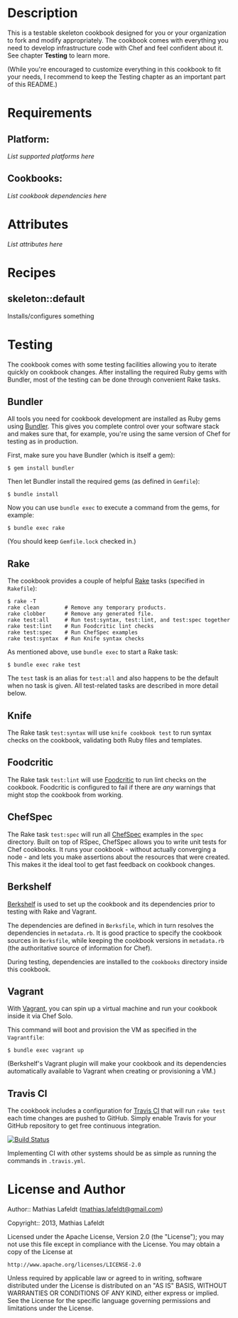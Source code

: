 Description
===========

This is a testable skeleton cookbook designed for you or your organization to
fork and modify appropriately. The cookbook comes with everything you need to
develop infrastructure code with Chef and feel confident about it. See chapter
**Testing** to learn more.

(While you're encouraged to customize everything in this cookbook to fit your
needs, I recommend to keep the Testing chapter as an important part of this
README.)

Requirements
============

## Platform:

*List supported platforms here*

## Cookbooks:

*List cookbook dependencies here*

Attributes
==========

*List attributes here*

Recipes
=======

## skeleton::default

Installs/configures something

Testing
=======

The cookbook comes with some testing facilities allowing you to iterate quickly
on cookbook changes. After installing the required Ruby gems with Bundler, most
of the testing can be done through convenient Rake tasks.

## Bundler

All tools you need for cookbook development are installed as Ruby gems using
[Bundler](http://gembundler.com). This gives you complete control over your
software stack and makes sure that, for example, you're using the same version
of Chef for testing as in production.

First, make sure you have Bundler (which is itself a gem):

    $ gem install bundler

Then let Bundler install the required gems (as defined in `Gemfile`):

    $ bundle install

Now you can use `bundle exec` to execute a command from the gems, for example:

    $ bundle exec rake

(You should keep `Gemfile.lock` checked in.)

## Rake

The cookbook provides a couple of helpful [Rake](http://rake.rubyforge.org)
tasks (specified in `Rakefile`):

    $ rake -T
    rake clean        # Remove any temporary products.
    rake clobber      # Remove any generated file.
    rake test:all     # Run test:syntax, test:lint, and test:spec together
    rake test:lint    # Run Foodcritic lint checks
    rake test:spec    # Run ChefSpec examples
    rake test:syntax  # Run Knife syntax checks

As mentioned above, use `bundle exec` to start a Rake task:

    $ bundle exec rake test

The `test` task is an alias for `test:all` and also happens to be the default
when no task is given. All test-related tasks are described in more detail
below.

## Knife

The Rake task `test:syntax` will use `knife cookbook test` to run syntax checks
on the cookbook, validating both Ruby files and templates.

## Foodcritic

The Rake task `test:lint` will use [Foodcritic](http://acrmp.github.com/foodcritic/)
to run lint checks on the cookbook. Foodcritic is configured to fail if there
are _any_ warnings that might stop the cookbook from working.

## ChefSpec

The Rake task `test:spec` will run all [ChefSpec](https://github.com/acrmp/chefspec)
examples in the `spec` directory. Built on top of RSpec, ChefSpec allows you to
write unit tests for Chef cookbooks. It runs your cookbook - without actually
converging a node - and lets you make assertions about the resources that were
created. This makes it the ideal tool to get fast feedback on cookbook changes.

## Berkshelf

[Berkshelf](http://berkshelf.com) is used to set up the cookbook and its
dependencies prior to testing with Rake and Vagrant.

The dependencies are defined in `Berksfile`, which in turn resolves the
dependencies in `metadata.rb`. It is good practice to specify the cookbook
sources in `Berksfile`, while keeping the cookbook versions in `metadata.rb`
(the authoritative source of information for Chef).

During testing, dependencies are installed to the `cookbooks` directory inside
this cookbook.

## Vagrant

With [Vagrant](http://vagrantup.com), you can spin up a virtual machine and run
your cookbook inside it via Chef Solo.

This command will boot and provision the VM as specified in the `Vagrantfile`:

    $ bundle exec vagrant up

(Berkshelf's Vagrant plugin will make your cookbook and its dependencies
automatically available to Vagrant when creating or provisioning a VM.)

## Travis CI

The cookbook includes a configuration for [Travis CI](https://travis-ci.org) that
will run `rake test` each time changes are pushed to GitHub. Simply enable Travis
for your GitHub repository to get free continuous integration.

[![Build Status](https://travis-ci.org/mlafeldt/skeleton-cookbook.png?branch=master)](https://travis-ci.org/mlafeldt/skeleton-cookbook)

Implementing CI with other systems should be as simple as running the commands
in `.travis.yml`.

License and Author
==================

Author:: Mathias Lafeldt (<mathias.lafeldt@gmail.com>)

Copyright:: 2013, Mathias Lafeldt

Licensed under the Apache License, Version 2.0 (the "License");
you may not use this file except in compliance with the License.
You may obtain a copy of the License at

    http://www.apache.org/licenses/LICENSE-2.0

Unless required by applicable law or agreed to in writing, software
distributed under the License is distributed on an "AS IS" BASIS,
WITHOUT WARRANTIES OR CONDITIONS OF ANY KIND, either express or implied.
See the License for the specific language governing permissions and
limitations under the License.
